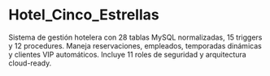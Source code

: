 # Hotel_Cinco_Estrellas
Sistema de gestión hotelera con 28 tablas MySQL normalizadas, 15 triggers y 12 procedures. Maneja reservaciones, empleados, temporadas dinámicas y clientes VIP automáticos. Incluye 11 roles de seguridad y arquitectura cloud-ready.
